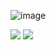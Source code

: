 ![image](https://user-images.githubusercontent.com/93887465/206966032-9e9c2926-f9e8-457e-a652-01b4ce3cf419.png)

<img src="https://github-readme-stats.vercel.app/api/top-langs?username=AlvaroBishop&layout=compact&theme=dark"/>

<img src="https://github-readme-stats.vercel.app/api?username=AlvaroBishop&show_icons=true&theme=dark"/>
